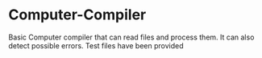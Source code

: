 # Computer-Compiler
Basic Computer compiler that can read files and process them. It can also detect possible errors. Test files have been provided 

